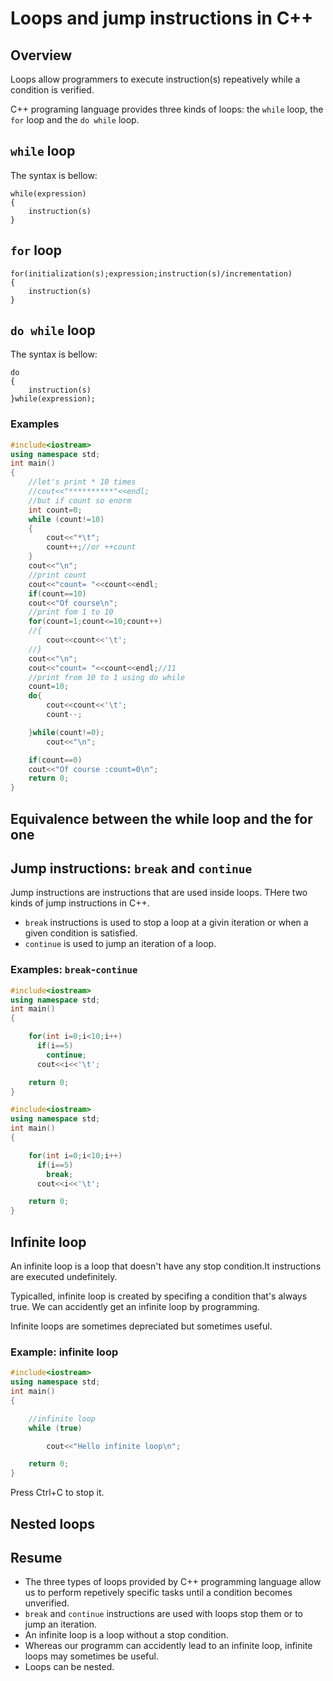 # Loops and jump instructions in C++

## Overview

Loops allow programmers to execute  instruction(s) repeatively while a condition is verified.

C++ programing language provides three kinds of loops: the ````while```` loop, the ````for```` loop and the ````do while```` loop.

## ````while```` loop

The syntax is bellow:

````xxx
while(expression)
{
    instruction(s)
}
````

## ````for```` loop

````xxx
for(initialization(s);expression;instruction(s)/incrementation)
{
    instruction(s)
}

````

## ````do while```` loop

The syntax is bellow:

````xxx
do
{
    instruction(s)
}while(expression);
````

### Examples

````C++
#include<iostream>
using namespace std;
int main()
{
    //let's print * 10 times
    //cout<<"**********"<<endl;
    //but if count so enorm
    int count=0;
    while (count!=10)
    {
        cout<<"*\t";
        count++;//or ++count
    }
    cout<<"\n";
    //print count
    cout<<"count= "<<count<<endl;
    if(count==10)
    cout<<"Of course\n";
    //print fom 1 to 10
    for(count=1;count<=10;count++)
    //{
        cout<<count<<'\t';
    //}
    cout<<"\n";
    cout<<"count= "<<count<<endl;//11
    //print from 10 to 1 using do while
    count=10;
    do{
        cout<<count<<'\t';
        count--;

    }while(count!=0);
        cout<<"\n";

    if(count==0)
    cout<<"Of course :count=0\n";
    return 0;
}
````

## Equivalence between the while loop and the for one

## Jump instructions: ````break```` and ````continue````

Jump instructions are instructions that are used inside loops. THere two kinds of jump instructions in C++.

* ```break``` instructions is used to stop a loop at a givin iteration or when a given condition is satisfied.
* ```continue``` is used to jump an iteration of a loop.

### Examples: ```break```-```continue```

````C++
#include<iostream>
using namespace std;
int main()
{

    for(int i=0;i<10;i++)
      if(i==5)
        continue;
      cout<<i<<'\t';

    return 0;
}

````

````C++
#include<iostream>
using namespace std;
int main()
{

    for(int i=0;i<10;i++)
      if(i==5)
        break;
      cout<<i<<'\t';

    return 0;
}
````

## Infinite loop

An infinite loop is a loop that doesn't have any stop condition.It instructions are executed undefinitely.

Typicalled, infinite loop is created by specifing a condition that's always true.
We can accidently get an infinite loop by programming.

Infinite loops are sometimes depreciated but sometimes useful.

### Example: infinite loop

````C++
#include<iostream>
using namespace std;
int main()
{

    //infinite loop
    while (true)

        cout<<"Hello infinite loop\n";

    return 0;
}
````

Press Ctrl+C to stop it.

## Nested loops

## Resume

* The three types of loops provided by C++ programming language allow us to perform repetively specific tasks until a condition becomes unverified.
* ```break``` and ```continue```  instructions are used with loops stop them or to jump an iteration.
* An infinite loop is a loop without a stop condition.
* Whereas our programm can accidently lead to an infinite loop, infinite loops may sometimes be useful.
* Loops can be nested.
